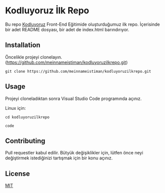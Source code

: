 # Kodluyoruz İlk Repo

Bu repo [Kodluyoruz](https://kodluyoruz.org) Front-End Eğitimide oluşturduğumuz ilk repo. İçerisinde bir adet README dosyası, bir adet de index.html barındırıyor.

## Installation
Öncelikle projeyi clonelayın. (https://github.com/meinnameistiman/kodluyoruzilkrepo.git) 

```git clone https://github.com/meinnameistiman/kodluyoruzilkrepo.git```

## Usage
Projeyi cloneladıktan sonra Visual Studio Code programında açınız.

Linux için:

```cd kodluyoruzilkrepo```

```code```

## Contributing
Pull requestler kabul edilir. Bütyük değişiklikler için, lütfen önce neyi değiştirmek istediğinizi tartışmak için bir konu açınız.

## License
[MIT](https://choosealicense.com/licenses/mit/)
